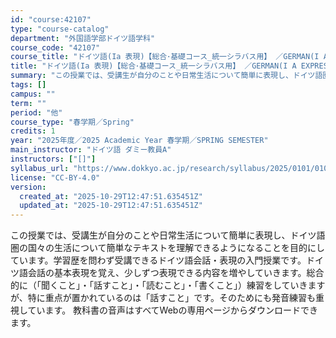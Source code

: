 ```yaml
---
id: "course:42107"
type: "course-catalog"
department: "外国語学部ドイツ語学科"
course_code: "42107"
course_title: "ドイツ語(Ia 表現)【総合･基礎コース_統一シラバス用】 ／GERMAN(I A EXPRESSION)"
title: "ドイツ語(Ia 表現)【総合･基礎コース_統一シラバス用】 ／GERMAN(I A EXPRESSION)"
summary: "この授業では、受講生が自分のことや日常生活について簡単に表現し、ドイツ語圏の国々の生活について簡単なテキストを理解できるようになることを目的にしています。学習歴を問わず受講できるドイツ語会話・表現の入門授業です。ドイツ語会話の基本表現を覚え…"
tags: []
campus: ""
term: ""
period: "他"
course_type: "春学期／Spring"
credits: 1
year: "2025年度／2025 Academic Year 春学期／SPRING SEMESTER"
main_instructor: "ドイツ語 ダミー教員A"
instructors: ["[]"]
syllabus_url: "https://www.dokkyo.ac.jp/research/syllabus/2025/0101/0101_42107_ja_JP.html"
license: "CC-BY-4.0"
version:
  created_at: "2025-10-29T12:47:51.635451Z"
  updated_at: "2025-10-29T12:47:51.635451Z"
---
```

この授業では、受講生が自分のことや日常生活について簡単に表現し、ドイツ語圏の国々の生活について簡単なテキストを理解できるようになることを目的にしています。学習歴を問わず受講できるドイツ語会話・表現の入門授業です。ドイツ語会話の基本表現を覚え、少しずつ表現できる内容を増やしていきます。総合的に（「聞くこと」・「話すこと」・「読むこと」・「書くこと」）練習をしていきますが、特に重点が置かれているのは「話すこと」です。そのためにも発音練習も重視しています。 教科書の音声はすべてWebの専用ページからダウンロードできます。
